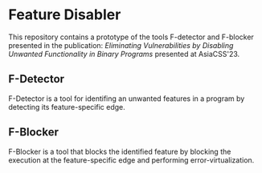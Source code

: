 # Feature Disabler

This repository contains a prototype of the tools F-detector and F-blocker presented in the publication: *Eliminating Vulnerabilities by Disabling Unwanted Functionality in Binary Programs* presented at AsiaCSS'23.

## F-Detector
F-Detector is a tool for identifing an unwanted features in a program by detecting its feature-specific edge.

## F-Blocker
F-Blocker is a tool that blocks the identified feature by blocking the execution at the feature-specific edge and performing error-virtualization.
